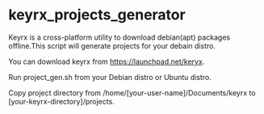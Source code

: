 keyrx_projects_generator
========================

Keyrx is a cross-platform utility to download debian(apt) packages offline.This script will generate projects for your debain distro.

You can download keyrx from https://launchpad.net/keryx.

Run project_gen.sh from your Debian distro or Ubuntu distro.

Copy project directory from /home/[your-user-name]/Documents/keyrx to [your-keyrx-directory]/projects.

